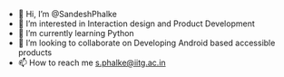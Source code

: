 - 👋 Hi, I’m @SandeshPhalke
- 👀 I’m interested in Interaction design and Product Development
- 🌱 I’m currently learning Python
- 💞️ I’m looking to collaborate on Developing Android based accessible products
- 📫 How to reach me s.phalke@iitg.ac.in

<!---
SandeshPhalke/SandeshPhalke is a ✨ special ✨ repository because its `README.md` (this file) appears on your GitHub profile.
You can click the Preview link to take a look at your changes.
--->
